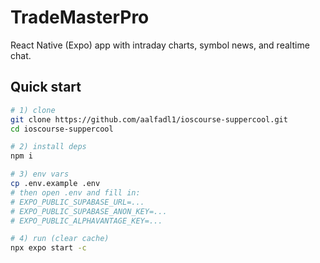 # TradeMasterPro

React Native (Expo) app with intraday charts, symbol news, and realtime chat.

## Quick start

```bash
# 1) clone
git clone https://github.com/aalfadl1/ioscourse-suppercool.git
cd ioscourse-suppercool

# 2) install deps
npm i

# 3) env vars
cp .env.example .env
# then open .env and fill in:
# EXPO_PUBLIC_SUPABASE_URL=...
# EXPO_PUBLIC_SUPABASE_ANON_KEY=...
# EXPO_PUBLIC_ALPHAVANTAGE_KEY=...

# 4) run (clear cache)
npx expo start -c
